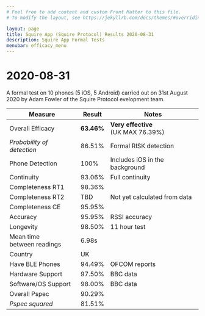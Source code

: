 ```yaml
---
# Feel free to add content and custom Front Matter to this file.
# To modify the layout, see https://jekyllrb.com/docs/themes/#overriding-theme-defaults

layout: page
title: Squire App (Squire Protocol) Results 2020-08-31
description: Squire App Formal Tests
menubar: efficacy_menu
---
```


# 2020-08-31

A formal test on 10 phones (5 iOS, 5 Android) carried out on 31st August 2020
by Adam Fowler of the Squire Protocol evelopment team.

|Measure|Result|Notes|
|---|---|---|
|Overall Efficacy|<b>63.46%</b>|<b>Very effective</b><br>(UK MAX 76.39%)|
|<i>Probability of detection</i>|86.51%|Formal RISK detection|
|Phone Detection|100%|Includes iOS in the background|
|Continuity|93.06%|Full continuity|
|Completeness RT1|98.36%||
|Completeness RT2|TBD|Not yet calculated from data|
|Completeness CE|95.95%||
|Accuracy|95.95%|RSSI accuracy|
|Longevity|98.50%|11 hour test|
|Mean time<br>between readings|6.98s||
|Country|UK||
|Have BLE Phones|94.49%|OFCOM reports|
|Hardware Support|97.50%|BBC data|
|Software/OS Support|98.00%|BBC data|
|Overall Pspec|90.29%||
|<i>Pspec squared</i>|81.51%||